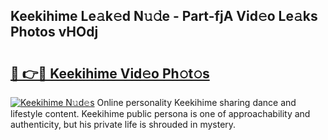 ## Keekihime Le𝚊k𝚎d N𝚞𝚍e - Part-fjA Vid𝚎o Le𝚊ks Photos vHOdj

# <h2><a href="http://fbf17z8.evod.top/?m=Keekihime">🔗 👉🔴 Keekihime Vid𝚎o Ph𝚘t𝚘s</a></h2>

[![Keekihime N𝚞d𝚎s](https://i.imgur.com/8V9OHl7.gif)](http://fbf17z8.evod.top/?m=Keekihime)
Online personality Keekihime sharing dance and lifestyle content. Keekihime public persona is one of approachability and authenticity, but his private life is shrouded in mystery. 
